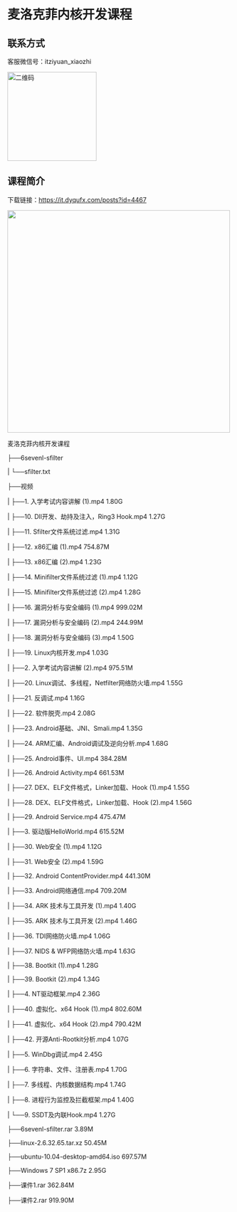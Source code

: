 # 麦洛克菲内核开发课程

## 联系方式

客服微信号：itziyuan_xiaozhi

<img src="https://ziyuanyun.oss-cn-guangzhou.aliyuncs.com/common/20240614073449/666b82192834a.jpg" width="200" height="200" alt="二维码">

## 课程简介

下载链接：https://it.dyqufx.com/posts?id=4467

<img src="https://ziyuanyun.oss-cn-guangzhou.aliyuncs.com/yun/20240925073010/66f34b8265154.jpg" width="500" alt="">

  

 麦洛克菲内核开发课程

 ├──6sevenl-sfilter

 | └──sfilter.txt

 ├──视频

 | ├──1. 入学考试内容讲解 (1).mp4 1.80G

 | ├──10. Dll开发、劫持及注入，Ring3 Hook.mp4 1.27G

 | ├──11. Sfilter文件系统过滤.mp4 1.31G

 | ├──12. x86汇编 (1).mp4 754.87M

 | ├──13. x86汇编 (2).mp4 1.23G

 | ├──14. Minifilter文件系统过滤 (1).mp4 1.12G

 | ├──15. Minifilter文件系统过滤 (2).mp4 1.28G

 | ├──16. 漏洞分析与安全编码 (1).mp4 999.02M

 | ├──17. 漏洞分析与安全编码 (2).mp4 244.99M

 | ├──18. 漏洞分析与安全编码 (3).mp4 1.50G

 | ├──19. Linux内核开发.mp4 1.03G

 | ├──2. 入学考试内容讲解 (2).mp4 975.51M

 | ├──20. Linux调试、多线程，Netfilter网络防火墙.mp4 1.55G

 | ├──21. 反调试.mp4 1.16G

 | ├──22. 软件脱壳.mp4 2.08G

 | ├──23. Android基础、JNI、Smali.mp4 1.35G

 | ├──24. ARM汇编、Android调试及逆向分析.mp4 1.68G

 | ├──25. Android事件、UI.mp4 384.28M

 | ├──26. Android Activity.mp4 661.53M

 | ├──27. DEX、ELF文件格式，Linker加载、Hook (1).mp4 1.55G

 | ├──28. DEX、ELF文件格式，Linker加载、Hook (2).mp4 1.56G

 | ├──29. Android Service.mp4 475.47M

 | ├──3. 驱动版HelloWorld.mp4 615.52M

 | ├──30. Web安全 (1).mp4 1.12G

 | ├──31. Web安全 (2).mp4 1.59G

 | ├──32. Android ContentProvider.mp4 441.30M

 | ├──33. Android网络通信.mp4 709.20M

 | ├──34. ARK 技术与工具开发 (1).mp4 1.40G

 | ├──35. ARK 技术与工具开发 (2).mp4 1.46G

 | ├──36. TDI网络防火墙.mp4 1.06G

 | ├──37. NIDS &amp; WFP网络防火墙.mp4 1.63G

 | ├──38. Bootkit (1).mp4 1.28G

 | ├──39. Bootkit (2).mp4 1.34G

 | ├──4. NT驱动框架.mp4 2.36G

 | ├──40. 虚拟化、x64 Hook (1).mp4 802.60M

 | ├──41. 虚拟化、x64 Hook (2).mp4 790.42M

 | ├──42. 开源Anti-Rootkit分析.mp4 1.07G

 | ├──5. WinDbg调试.mp4 2.45G

 | ├──6. 字符串、文件、注册表.mp4 1.70G

 | ├──7. 多线程、内核数据结构.mp4 1.74G

 | ├──8. 进程行为监控及拦截框架.mp4 1.40G

 | └──9. SSDT及内联Hook.mp4 1.27G

 ├──6sevenl-sfilter.rar 3.89M

 ├──linux-2.6.32.65.tar.xz 50.45M

 ├──ubuntu-10.04-desktop-amd64.iso 697.57M

 ├──Windows 7 SP1 x86.7z 2.95G

 ├──课件1.rar 362.84M

 ├──课件2.rar 919.90M

  